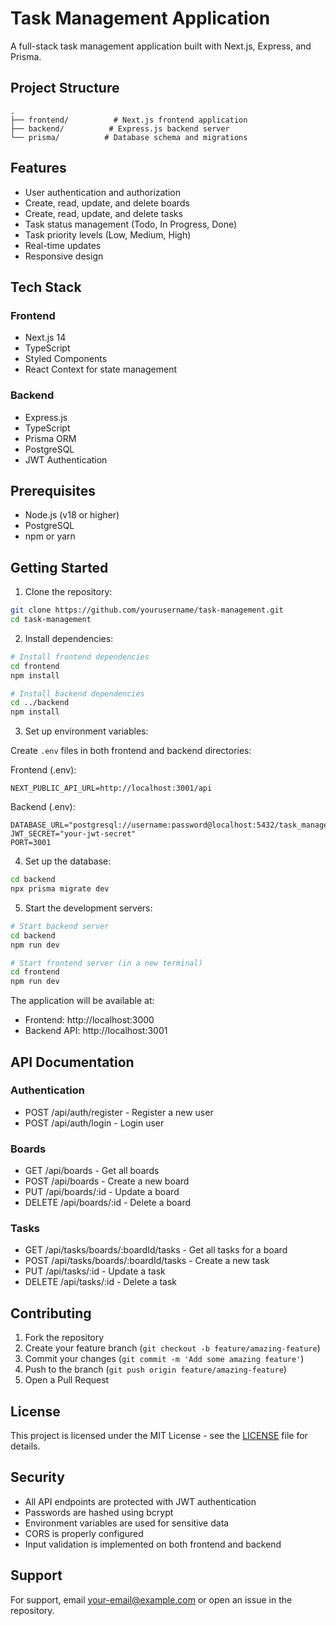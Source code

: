 # Task Management Application

A full-stack task management application built with Next.js, Express, and Prisma.

## Project Structure

```
.
├── frontend/          # Next.js frontend application
├── backend/          # Express.js backend server
└── prisma/          # Database schema and migrations
```

## Features

- User authentication and authorization
- Create, read, update, and delete boards
- Create, read, update, and delete tasks
- Task status management (Todo, In Progress, Done)
- Task priority levels (Low, Medium, High)
- Real-time updates
- Responsive design

## Tech Stack

### Frontend
- Next.js 14
- TypeScript
- Styled Components
- React Context for state management

### Backend
- Express.js
- TypeScript
- Prisma ORM
- PostgreSQL
- JWT Authentication

## Prerequisites

- Node.js (v18 or higher)
- PostgreSQL
- npm or yarn

## Getting Started

1. Clone the repository:
```bash
git clone https://github.com/yourusername/task-management.git
cd task-management
```

2. Install dependencies:
```bash
# Install frontend dependencies
cd frontend
npm install

# Install backend dependencies
cd ../backend
npm install
```

3. Set up environment variables:

Create `.env` files in both frontend and backend directories:

Frontend (.env):
```
NEXT_PUBLIC_API_URL=http://localhost:3001/api
```

Backend (.env):
```
DATABASE_URL="postgresql://username:password@localhost:5432/task_management"
JWT_SECRET="your-jwt-secret"
PORT=3001
```

4. Set up the database:
```bash
cd backend
npx prisma migrate dev
```

5. Start the development servers:

```bash
# Start backend server
cd backend
npm run dev

# Start frontend server (in a new terminal)
cd frontend
npm run dev
```

The application will be available at:
- Frontend: http://localhost:3000
- Backend API: http://localhost:3001

## API Documentation

### Authentication
- POST /api/auth/register - Register a new user
- POST /api/auth/login - Login user

### Boards
- GET /api/boards - Get all boards
- POST /api/boards - Create a new board
- PUT /api/boards/:id - Update a board
- DELETE /api/boards/:id - Delete a board

### Tasks
- GET /api/tasks/boards/:boardId/tasks - Get all tasks for a board
- POST /api/tasks/boards/:boardId/tasks - Create a new task
- PUT /api/tasks/:id - Update a task
- DELETE /api/tasks/:id - Delete a task

## Contributing

1. Fork the repository
2. Create your feature branch (`git checkout -b feature/amazing-feature`)
3. Commit your changes (`git commit -m 'Add some amazing feature'`)
4. Push to the branch (`git push origin feature/amazing-feature`)
5. Open a Pull Request

## License

This project is licensed under the MIT License - see the [LICENSE](LICENSE) file for details.

## Security

- All API endpoints are protected with JWT authentication
- Passwords are hashed using bcrypt
- Environment variables are used for sensitive data
- CORS is properly configured
- Input validation is implemented on both frontend and backend

## Support

For support, email your-email@example.com or open an issue in the repository. 